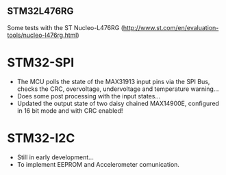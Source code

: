 ## STM32L476RG
Some tests with the ST Nucleo-L476RG
(http://www.st.com/en/evaluation-tools/nucleo-l476rg.html)


# STM32-SPI

- The MCU polls the state of the MAX31913 input pins via the SPI Bus, checks the CRC, overvoltage, undervoltage and temperature warning...
- Does some post processing with the input states...
- Updated the output state of two daisy chained MAX14900E, configured in 16 bit mode and with CRC enabled!



# STM32-I2C

- Still in early development...
- To implement EEPROM and Accelerometer comunication.
